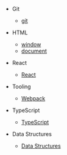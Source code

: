 - Git

  - [git](docs/git.md)

- HTML

  - [window](docs/window.md)
  - [document](docs/document.md)

- React

  - [React](docs/react.md)

- Tooling

  - [Webpack](docs/webpack.md)

- TypeScript

  - [TypeScript](docs/typescript.md)


- Data Structures 
  
  - [Data Structures](docs/dataStructures.md)